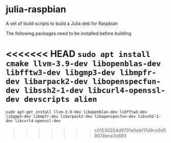 # julia-raspbian

A set of build scripts to build a Julia deb for Raspbian

The following packages need to be installed before building

<<<<<<< HEAD
`sudo apt install cmake llvm-3.9-dev libopenblas-dev libfftw3-dev libgmp3-dev libmpfr-dev libarpack2-dev libopenspecfun-dev libssh2-1-dev libcurl4-openssl-dev devscripts alien`
=======
`sudo apt-get install llvm-3.9-dev libopenblas-dev libfftw3-dev libgmp3-dev libmpfr-dev libarpack2-dev libopenspecfun-dev libssh2-1-dev libcurl4-openssl-dev`
>>>>>>> c01530204d9701e0ebf17d9ce9d59078ece3c693
